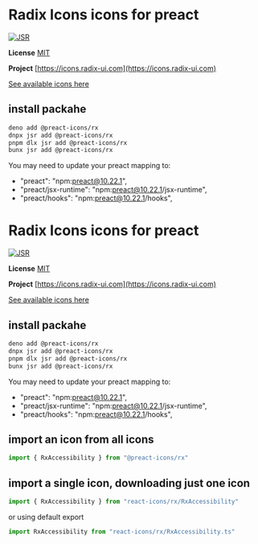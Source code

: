 # Radix Icons icons for preact

[![JSR](https://jsr.io/badges/@preact-icons/rx)](https://jsr.io/@preact-icons/rx)

**License** [MIT](https://github.com/radix-ui/icons/blob/master/LICENSE)

**Project** [https://icons.radix-ui.com](https://icons.radix-ui.com)

[See available icons here](https://react-icons.deno.dev/rx)

## install packahe

```bash
deno add @preact-icons/rx
dnpx jsr add @preact-icons/rx
pnpm dlx jsr add @preact-icons/rx
bunx jsr add @preact-icons/rx
```

You may need to update your preact mapping to:
 - "preact": "npm:preact@10.22.1",
 - "preact/jsx-runtime": "npm:preact@10.22.1/jsx-runtime",
 - "preact/hooks": "npm:preact@10.22.1/hooks",


# Radix Icons icons for preact

[![JSR](https://jsr.io/badges/@preact-icons/rx)](https://jsr.io/@preact-icons/rx)

**License** [MIT](https://github.com/radix-ui/icons/blob/master/LICENSE)

**Project** [https://icons.radix-ui.com](https://icons.radix-ui.com)

[See available icons here](https://react-icons.deno.dev/rx)

## install packahe

```bash
deno add @preact-icons/rx
dnpx jsr add @preact-icons/rx
pnpm dlx jsr add @preact-icons/rx
bunx jsr add @preact-icons/rx
```

You may need to update your preact mapping to:
 - "preact": "npm:preact@10.22.1",
 - "preact/jsx-runtime": "npm:preact@10.22.1/jsx-runtime",
 - "preact/hooks": "npm:preact@10.22.1/hooks",


## import an icon from all icons

```ts
import { RxAccessibility } from "@preact-icons/rx"
```

## import a single icon, downloading just one icon

```ts
import { RxAccessibility } from "react-icons/rx/RxAccessibility"
```

or using default export

```ts
import RxAccessibility from "react-icons/rx/RxAccessibility.ts"
```

